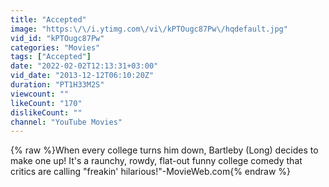 ```yaml
---
title: "Accepted"
image: "https:\/\/i.ytimg.com\/vi\/kPTOugc87Pw\/hqdefault.jpg"
vid_id: "kPTOugc87Pw"
categories: "Movies"
tags: ["Accepted"]
date: "2022-02-02T12:13:31+03:00"
vid_date: "2013-12-12T06:10:20Z"
duration: "PT1H33M2S"
viewcount: ""
likeCount: "170"
dislikeCount: ""
channel: "YouTube Movies"
---
```

{% raw %}When every college turns him down, Bartleby (Long) decides to make one up! It's a raunchy, rowdy, flat-out funny college comedy that critics are calling &quot;freakin' hilarious!&quot;-MovieWeb.com{% endraw %}
